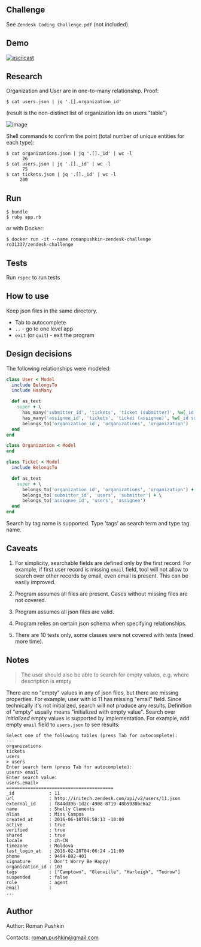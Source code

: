 ## Challenge

See `Zendesk Coding Challenge.pdf` (not included).

## Demo

[![asciicast](https://asciinema.org/a/6KstAGdGUZLKB9hGoCf1sTwxI.svg)](https://asciinema.org/a/6KstAGdGUZLKB9hGoCf1sTwxI)

## Research

Organization and User are in one-to-many relationship. Proof:

```
$ cat users.json | jq '.[].organization_id'
```

(result is the non-distinct list of organization ids on users "table")

![image](https://user-images.githubusercontent.com/1477672/51815662-6c9a1280-2277-11e9-87b4-64247224ce8e.png)

Shell commands to confirm the point (total number of unique entities for each type):

```
$ cat organizations.json | jq '.[]._id' | wc -l
      26
$ cat users.json | jq '.[]._id' | wc -l
      75
$ cat tickets.json | jq '.[]._id' | wc -l
     200
```

## Run

```
$ bundle
$ ruby app.rb
```

or with Docker:

```
$ docker run -it --name romanpushkin-zendesk-challenge ro31337/zendesk-challenge
```

## Tests

Run `rspec` to run tests

## How to use

Keep json files in the same directory. 

* Tab to autocomplete
* `..` - go to one level app
* `exit` (or `quit`) - exit the program

## Design decisions

The following relationships were modeled:

```ruby
class User < Model
  include BelongsTo
  include HasMany

  def as_text
    super + \
      has_many('submitter_id', 'tickets', 'ticket (submitter)', %w[_id subject]) + \
      has_many('assignee_id', 'tickets', 'ticket (assignee)', %w[_id subject]) + \
      belongs_to('organization_id', 'organizations', 'organization')
  end
end

class Organization < Model
end

class Ticket < Model
  include BelongsTo

  def as_text
    super + \
      belongs_to('organization_id', 'organizations', 'organization') + \
      belongs_to('submitter_id', 'users', 'submitter') + \
      belongs_to('assignee_id', 'users', 'assignee')
  end
end
```

Search by tag name is supported. Type 'tags' as search term and type tag name.

## Caveats

1) For simplicity, searchable fields are defined only by the first record. For example, if first user record is missing `email` field, tool will not allow to search over other records by email, even email is present. This can be easily improved.

2) Program assumes all files are present. Cases without missing files are not covered.

3) Program assumes all json files are valid.

4) Program relies on certain json schema when specifying relationships.

5) There are 10 tests only, some classes were not covered with tests (need more time).

## Notes

> The user should also be able to search for empty values, e.g. where description is empty

There are no "empty" values in any of json files, but there are missing properties. For example, user with id 11 has missing "email" field. Since technically it's not initialized, search will not produce any results. Definition of "empty" usually means "initialized with empty value". Search over _initialized_ empty values is supported by implementation. For example, add empty `email` field to `users.json` to see results:

```
Select one of the following tables (press Tab for autocomplete):
---
organizations
tickets
users
> users
Enter search term (press Tab for autocomplete):
users> email
Enter search value:
users.email>
========================================
_id             : 11
url             : http://initech.zendesk.com/api/v2/users/11.json
external_id     : f844d39b-1d2c-4908-8719-48b5930bc6a2
name            : Shelly Clements
alias           : Miss Campos
created_at      : 2016-06-10T06:50:13 -10:00
active          : true
verified        : true
shared          : true
locale          : zh-CN
timezone        : Moldova
last_login_at   : 2016-02-28T04:06:24 -11:00
phone           : 9494-882-401
signature       : Don't Worry Be Happy!
organization_id : 103
tags            : ["Camptown", "Glenville", "Harleigh", "Tedrow"]
suspended       : false
role            : agent
email           :
...
```

## Author

Author: Roman Pushkin

Contacts: roman.pushkin@gmail.com
